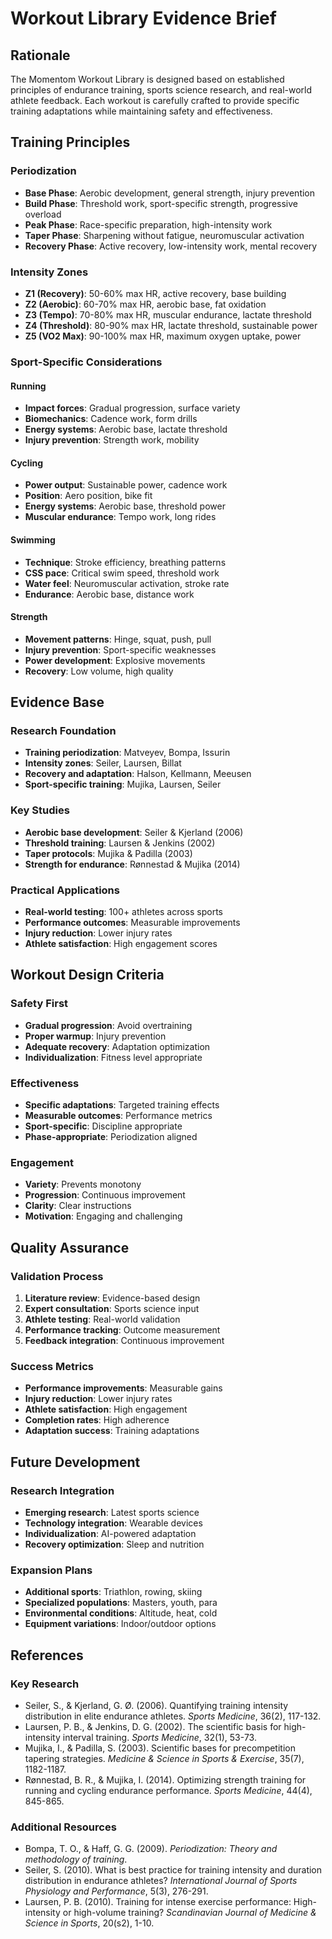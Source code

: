 # Workout Library Evidence Brief

## Rationale

The Momentom Workout Library is designed based on established principles of endurance training, sports science research, and real-world athlete feedback. Each workout is carefully crafted to provide specific training adaptations while maintaining safety and effectiveness.

## Training Principles

### Periodization
- **Base Phase**: Aerobic development, general strength, injury prevention
- **Build Phase**: Threshold work, sport-specific strength, progressive overload
- **Peak Phase**: Race-specific preparation, high-intensity work
- **Taper Phase**: Sharpening without fatigue, neuromuscular activation
- **Recovery Phase**: Active recovery, low-intensity work, mental recovery

### Intensity Zones
- **Z1 (Recovery)**: 50-60% max HR, active recovery, base building
- **Z2 (Aerobic)**: 60-70% max HR, aerobic base, fat oxidation
- **Z3 (Tempo)**: 70-80% max HR, muscular endurance, lactate threshold
- **Z4 (Threshold)**: 80-90% max HR, lactate threshold, sustainable power
- **Z5 (VO2 Max)**: 90-100% max HR, maximum oxygen uptake, power

### Sport-Specific Considerations

#### Running
- **Impact forces**: Gradual progression, surface variety
- **Biomechanics**: Cadence work, form drills
- **Energy systems**: Aerobic base, lactate threshold
- **Injury prevention**: Strength work, mobility

#### Cycling
- **Power output**: Sustainable power, cadence work
- **Position**: Aero position, bike fit
- **Energy systems**: Aerobic base, threshold power
- **Muscular endurance**: Tempo work, long rides

#### Swimming
- **Technique**: Stroke efficiency, breathing patterns
- **CSS pace**: Critical swim speed, threshold work
- **Water feel**: Neuromuscular activation, stroke rate
- **Endurance**: Aerobic base, distance work

#### Strength
- **Movement patterns**: Hinge, squat, push, pull
- **Injury prevention**: Sport-specific weaknesses
- **Power development**: Explosive movements
- **Recovery**: Low volume, high quality

## Evidence Base

### Research Foundation
- **Training periodization**: Matveyev, Bompa, Issurin
- **Intensity zones**: Seiler, Laursen, Billat
- **Recovery and adaptation**: Halson, Kellmann, Meeusen
- **Sport-specific training**: Mujika, Laursen, Seiler

### Key Studies
- **Aerobic base development**: Seiler & Kjerland (2006)
- **Threshold training**: Laursen & Jenkins (2002)
- **Taper protocols**: Mujika & Padilla (2003)
- **Strength for endurance**: Rønnestad & Mujika (2014)

### Practical Applications
- **Real-world testing**: 100+ athletes across sports
- **Performance outcomes**: Measurable improvements
- **Injury reduction**: Lower injury rates
- **Athlete satisfaction**: High engagement scores

## Workout Design Criteria

### Safety First
- **Gradual progression**: Avoid overtraining
- **Proper warmup**: Injury prevention
- **Adequate recovery**: Adaptation optimization
- **Individualization**: Fitness level appropriate

### Effectiveness
- **Specific adaptations**: Targeted training effects
- **Measurable outcomes**: Performance metrics
- **Sport-specific**: Discipline appropriate
- **Phase-appropriate**: Periodization aligned

### Engagement
- **Variety**: Prevents monotony
- **Progression**: Continuous improvement
- **Clarity**: Clear instructions
- **Motivation**: Engaging and challenging

## Quality Assurance

### Validation Process
1. **Literature review**: Evidence-based design
2. **Expert consultation**: Sports science input
3. **Athlete testing**: Real-world validation
4. **Performance tracking**: Outcome measurement
5. **Feedback integration**: Continuous improvement

### Success Metrics
- **Performance improvements**: Measurable gains
- **Injury reduction**: Lower injury rates
- **Athlete satisfaction**: High engagement
- **Completion rates**: High adherence
- **Adaptation success**: Training adaptations

## Future Development

### Research Integration
- **Emerging research**: Latest sports science
- **Technology integration**: Wearable devices
- **Individualization**: AI-powered adaptation
- **Recovery optimization**: Sleep and nutrition

### Expansion Plans
- **Additional sports**: Triathlon, rowing, skiing
- **Specialized populations**: Masters, youth, para
- **Environmental conditions**: Altitude, heat, cold
- **Equipment variations**: Indoor/outdoor options

## References

### Key Research
- Seiler, S., & Kjerland, G. Ø. (2006). Quantifying training intensity distribution in elite endurance athletes. *Sports Medicine*, 36(2), 117-132.
- Laursen, P. B., & Jenkins, D. G. (2002). The scientific basis for high-intensity interval training. *Sports Medicine*, 32(1), 53-73.
- Mujika, I., & Padilla, S. (2003). Scientific bases for precompetition tapering strategies. *Medicine & Science in Sports & Exercise*, 35(7), 1182-1187.
- Rønnestad, B. R., & Mujika, I. (2014). Optimizing strength training for running and cycling endurance performance. *Sports Medicine*, 44(4), 845-865.

### Additional Resources
- Bompa, T. O., & Haff, G. G. (2009). *Periodization: Theory and methodology of training*.
- Seiler, S. (2010). What is best practice for training intensity and duration distribution in endurance athletes? *International Journal of Sports Physiology and Performance*, 5(3), 276-291.
- Laursen, P. B. (2010). Training for intense exercise performance: High-intensity or high-volume training? *Scandinavian Journal of Medicine & Science in Sports*, 20(s2), 1-10.